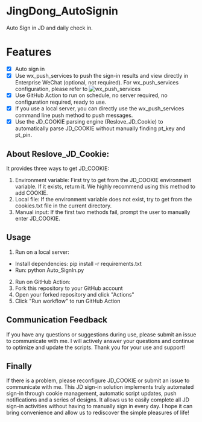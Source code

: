 # JingDong_AutoSignin
Auto Sign in JD and daily check in. 
# Features
- [x] Auto sign in 
- [x] Use wx_push_services to push the sign-in results and view directly in Enterprise WeChat (optional, not required). For wx_push_services configuration, please refer to ![wx_push_services](https://github.com/IronManStank/WX-Push-Services)
- [x] Use GitHub Action to run on schedule, no server required, no configuration required, ready to use. 
- [x] If you use a local server, you can directly use the wx_push_services command line push method to push messages.
- [x] Use the JD_COOKIE parsing engine (Reslove_JD_Cookie) to automatically parse JD_COOKIE without manually finding pt_key and pt_pin. 
## About Reslove_JD_Cookie:
It provides three ways to get JD_COOKIE:
1. Environment variable: First try to get from the JD_COOKIE environment variable. If it exists, return it. We highly recommend using this method to add COOKIE. 
2. Local file: If the environment variable does not exist, try to get from the cookies.txt file in the current directory.
3. Manual input: If the first two methods fail, prompt the user to manually enter JD_COOKIE.
## Usage
1. Run on a local server:
- Install dependencies: 
pip install -r requirements.txt
- Run: 
python Auto_SignIn.py
2. Run on GitHub Action:
1. Fork this repository to your GitHub account
2. Open your forked repository and click "Actions" 
3. Click "Run workflow" to run GitHub Action
## Communication Feedback
If you have any questions or suggestions during use, please submit an issue to communicate with me. 
I will actively answer your questions and continue to optimize and update the scripts. Thank you for your use and support!
## Finally 
If there is a problem, please reconfigure JD_COOKIE or submit an issue to communicate with me. 
This JD sign-in solution implements truly automated sign-in through cookie management, automatic script updates, push notifications and a series of designs. It allows us to easily complete all JD sign-in activities without having to manually sign in every day. 
I hope it can bring convenience and allow us to rediscover the simple pleasures of life!